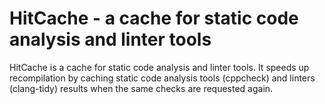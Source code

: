 # HitCache - a cache for static code analysis and linter tools

HitCache is a cache for static code analysis and linter tools. It speeds up recompilation by caching static code analysis tools (cppcheck) and linters (clang-tidy) results when the same checks are requested again.
